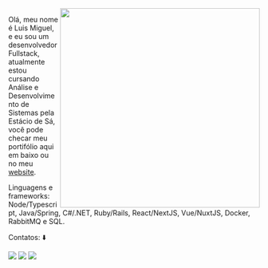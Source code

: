<img src="https://raw.githubusercontent.com/MicaelliMedeiros/micaellimedeiros/master/image/computer-illustration.png" min-width="400px" max-width="400px" width="400px" align="right">

<p align="left"> 
  Olá, meu nome é Luis Miguel, e eu sou um desenvolvedor Fullstack, atualmente estou cursando Análise e Desenvolvimento de Sistemas pela Estácio de Sá, você pode checar meu portifólio aqui em baixo ou no meu <a href="https://oluwis.github.io">website</a>.
</p>

<p align="left">
  Linguagens e frameworks: Node/Typescript, Java/Spring, C#/.NET, Ruby/Rails, React/NextJS, Vue/NuxtJS, Docker, RabbitMQ e SQL.
</p>

<p align="left">
  Contatos: ⬇️
</p>

<p align="left">
  <a href="mailto:oluismrs@gmail.com" alt="Gmail">
  <img src="https://img.shields.io/badge/-Gmail-FF0000?style=flat-square&labelColor=FF0000&logo=gmail&logoColor=white&link=LINK-DO-SEU-GMAIL" /></a>

  <a href="https://www.linkedin.com/in/luismiguelreis" alt="LinkedIn">
  <img src="https://img.shields.io/badge/-Linkedin-0e76a8?style=flat-square&logo=Linkedin&logoColor=white&link=LINK-DO-SEU-LINKEDIN" /></a>

  <a href="https://wa.me/5571999048090" alt="WhatsApp">
  <img src="https://img.shields.io/badge/-WhatsApp-25d366?style=flat-square&labelColor=25d366&logo=whatsapp&logoColor=white&link=API-DO-SEU-WHATSAPP"/></a>
</p>
